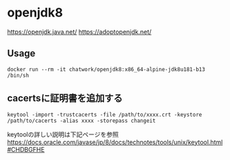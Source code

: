# openjdk8

https://openjdk.java.net/
https://adoptopenjdk.net/


## Usage

```
docker run --rm -it chatwork/openjdk8:x86_64-alpine-jdk8u181-b13 /bin/sh
```

## cacertsに証明書を追加する
```
keytool -import -trustcacerts -file /path/to/xxxx.crt -keystore /path/to/cacerts -alias xxxx -storepass changeit
```
keytoolの詳しい説明は下記ページを参照
https://docs.oracle.com/javase/jp/8/docs/technotes/tools/unix/keytool.html#CHDBGFHE